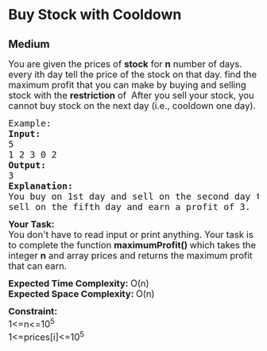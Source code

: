 # Buy Stock with Cooldown
## Medium
<div class="problems_problem_content__Xm_eO"><p><span style="font-size:18px">You are given the prices of <strong>stock</strong> for <strong>n</strong> number of days. every ith day tell the price of the stock on that day. find the maximum profit that you can make by buying and selling stock with the <strong>restriction</strong> of&nbsp; After you sell your stock, you cannot buy stock on the next day (i.e., cooldown one day).</span></p>

<pre style="position: relative;"><span style="font-size:18px">Example:
<strong>Input:</strong>
5
1 2 3 0 2
<strong>Output:</strong>
3
<strong>Explanation:</strong>
You buy on 1st day and sell on the second day then cooldown, then buy on the fourth day and
sell on the fifth day and earn a profit of 3.</span><div class="open_grepper_editor" title="Edit &amp; Save To Grepper"></div></pre>

<p><span style="font-size:18px"><strong>Your Task:</strong><br>
You don't have to read input or print anything. Your task is to complete the function <strong>maximumProfit()&nbsp;</strong>which takes the integer <strong>n</strong> and array prices and returns the maximum profit that can earn.</span></p>

<p><span style="font-size:18px"><strong>Expected Time Complexity: </strong>O(n)<br>
<strong>Expected Space Complexity: </strong>O(n)</span></p>

<p><span style="font-size:18px"><strong>Constraint:</strong><br>
1&lt;=n&lt;=10<sup>5</sup><br>
1&lt;=prices[i]&lt;=10<sup>5</sup></span></p>
</div>